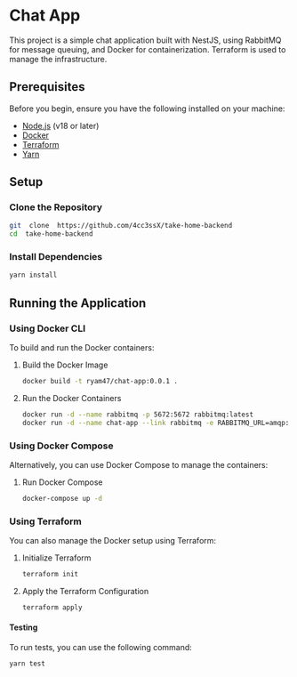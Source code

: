 
# Chat App
This project is a simple chat application built with NestJS, using RabbitMQ for message queuing, and Docker for containerization. Terraform is used to manage the infrastructure.

## Prerequisites
Before you begin, ensure you have the following installed on your machine:
-  [Node.js](https://nodejs.org/) (v18 or later)
-  [Docker](https://www.docker.com/)
-  [Terraform](https://www.terraform.io/)
-  [Yarn](https://yarnpkg.com/)

## Setup
### Clone the Repository
```sh
git  clone  https://github.com/4cc3ssX/take-home-backend
cd  take-home-backend
```
### Install Dependencies
```sh
yarn install
```

## Running the Application
### Using Docker CLI
To build and run the Docker containers:
1. Build the Docker Image
	```sh
	docker build -t ryam47/chat-app:0.0.1 .
 	```
2. Run the Docker Containers
	```sh
	docker run -d --name rabbitmq -p 5672:5672 rabbitmq:latest
	docker run -d --name chat-app --link rabbitmq -e RABBITMQ_URL=amqp://rabbitmq:5672 -e PORT=3000 -p 3000:3000 ryam47/chat-app:0.0.1
	```
### Using Docker Compose
Alternatively, you can use Docker Compose to manage the containers:
1. Run Docker Compose
	```sh
	docker-compose up -d
	```
### Using Terraform
You can also manage the Docker setup using Terraform:
1. Initialize Terraform
	```sh
	terraform init
	```
2. Apply the Terraform Configuration
	```sh
	terraform apply
	```
#### Testing
To run tests, you can use the following command:
```sh
yarn test
```
